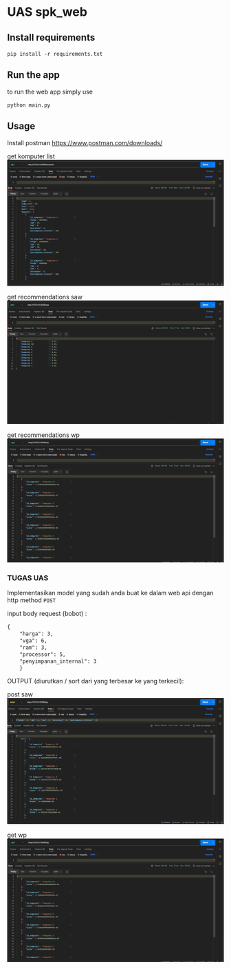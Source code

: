 # UAS spk_web

## Install requirements

    pip install -r requirements.txt

## Run the app
to run the web app simply  use

    python main.py

## Usage
Install postman 
https://www.postman.com/downloads/

get komputer list
<img src='img/get_komputer.png' alt='laptop list'/>

get recommendations saw
<img src='img/get_saw.png' alt='recommendations saw'/>

get recommendations wp
<img src='img/get_wp.png' alt='recommendations wp'/>


### TUGAS UAS
Implementasikan model yang sudah anda buat ke dalam web api dengan http method `POST`  

input body request (bobot) :

    {
		"harga": 3, 
		"vga": 6, 
		"ram": 3, 
		"processor": 5, 
		"penyimpanan_internal": 3
		}

OUTPUT (diurutkan / sort dari yang terbesar ke yang terkecil):

post saw
<img src='img/post_wp.png' alt='recommendations saw'/>

get wp
<img src='img/get_wp.png' alt='recommendations wp'/>
